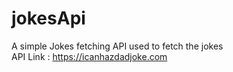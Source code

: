 # jokesApi  
A simple Jokes fetching API used to fetch the jokes  
API Link : https://icanhazdadjoke.com
